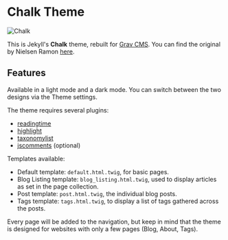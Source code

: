 # Chalk Theme

![Chalk](screenshot.jpg)

This is Jekyll's **Chalk** theme, rebuilt for [Grav CMS](https://getgrav.org/). You can find the original by Nielsen Ramon [here](http://jekyllthemes.org/themes/chalk/).

## Features

Available in a light mode and a dark mode. You can switch between the two designs via the Theme settings.

The theme requires several plugins:

- [readingtime](https://github.com/getgrav/grav-plugin-readingtime)
- [highlight](https://github.com/getgrav/grav-plugin-highlight)
- [taxonomylist](https://github.com/getgrav/grav-plugin-taxonomylist)
- [jscomments](https://github.com/sommerregen/grav-plugin-jscomments) (optional)

Templates available:

- Default template: `default.html.twig`, for basic pages.
- Blog Listing template: `blog_listing.html.twig`, used to display articles as set in the page collection.
- Post template: `post.html.twig`, the individual blog posts.
- Tags template: `tags.html.twig`, to display a list of tags gathered across the posts.

Every page will be added to the navigation, but keep in mind that the theme is designed for websites with only a few pages (Blog, About, Tags).
